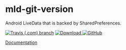 # mld-git-version

Android LiveData that is backed by SharedPreferences.


[![Travis (.com) branch](https://img.shields.io/travis/com/moonlitdoor/mld-shared-preference-live-data/master.svg?style=for-the-badge)](https://travis-ci.com/moonlitdoor/mld-shared-preference-live-data)
[ ![Download](https://api.bintray.com/packages/moonlitdoor/maven/com.moonlitdoor.shared-preference-live-data/images/download.svg?style=for-the-badge) ](https://bintray.com/moonlitdoor/maven/com.moonlitdoor.shared-preference-live-data/_latestVersion)
[![GitHub](https://img.shields.io/github/license/mashape/apistatus.svg?style=for-the-badge)](https://opensource.org/licenses/MIT)

[Documentation](docs/shared-preference-live-data/index.html)
